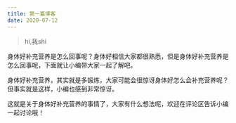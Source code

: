 ```yaml
---
title: 第一篇博客
date: 2020-07-12
---
```

> hi,我shi 

身体好补充营养是怎么回事呢？身体好相信大家都很熟悉，但是身体好补充营养是怎么回事呢，下面就让小编带大家一起了解吧。
  
身体好补充营养，其实就是多锻炼，大家可能会很惊讶身体好怎么会补充营养呢？但事实就是这样，小编也感到非常惊讶。

这就是关于身体好补充营养的事情了，大家有什么想法呢，欢迎在评论区告诉小编一起讨论哦！
